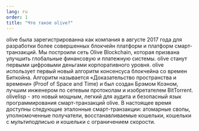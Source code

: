 ```yaml
---
lang: ru
order: 1
title: "Что такое olive?"
---
```


olive была зарегистрированна как компания в августе 2017 года для разработки более совершенных блокчейн платформ и платформ смарт-транзакций. Мы построили сеть Olive Blockchain, которая призвана улучшить глобальные финансовую и платежную системы. olive станут первыми цифровыми деньгами корпоративного уровня. olive использует первый новый алгоритм консенсуса блокчейна со времен Биткойна. Алгоритм называется «Доказательство пространства и времени» (Proof of Space and Time) и был создан Брэмом Коэном, лучшим инженером по сетевым протоколам и изобретателем BitTorrent. olivelisp - это новый мощным, легкий для аудита и безопасный язык программирования смарт-транзакций olive. В настоящее время доступны следующие эталонные смарт-транзакции: атомарные свопы, уполномоченные получатели, восстанавливаемые кошельки, кошельки с мультиподписью и кошельки с ограничением скорости.
